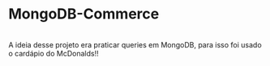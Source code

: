 # MongoDB-Commerce
</br>
A ideia desse projeto era praticar queries em MongoDB, para isso foi usado o cardápio do McDonalds!!
